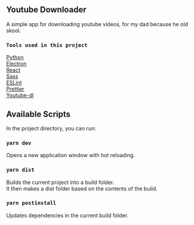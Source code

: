 ## Youtube Downloader

A simple app for downloading youtube videos, for my dad because he old skool.<br>

### `Tools used in this project`

[Python](https://www.python.org/)<br>
[Electron](https://electronjs.org/)<br>
[React](https://reactjs.org/)<br>
[Sass](https://sass-lang.com)<br>
[ESLint](https://eslint.org/)<br>
[Prettier](https://prettier.io/)<br>
[Youtube-dl](https://github.com/ytdl-org/youtube-dl)

## Available Scripts

In the project directory, you can run:

### `yarn dev`

Opens a new application window with hot reloading.

### `yarn dist`

Builds the current project into a build folder.<br>
It then makes a dist folder based on the contents of the build.<br>

### `yarn postinstall`

Updates dependencies in the current build folder.<br>
